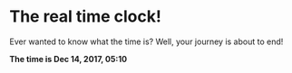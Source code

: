 # The real time clock!

Ever wanted to know what the time is? Well, your journey is about to end!

**The time is Dec 14, 2017, 05:10**
